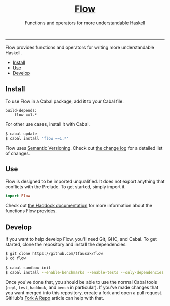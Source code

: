 <h1 align="center">
    <a href="https://github.com/tfausak/flow">
        Flow
    </a>
</h1>

<p align="center">
    Functions and operators for more understandable Haskell
</p>

<p align="center">
    <a href="https://hackage.haskell.org/package/flow"><img alt="" src="https://img.shields.io/hackage/v/flow.svg"></a>
    <a href="https://travis-ci.org/tfausak/flow"><img alt="" src="https://img.shields.io/travis/tfausak/flow/master.svg"></a>
    <a href="https://coveralls.io/r/tfausak/flow"><img alt="" src="https://img.shields.io/coveralls/tfausak/flow/master.svg"></a>
    <a href="http://packdeps.haskellers.com/feed?needle=flow"><img alt="" src="https://img.shields.io/hackage-deps/v/flow.svg"></a>
</p>

<hr>

Flow provides functions and operators for writing more understandable Haskell.

-   [Install](#install)
-   [Use](#use)
-   [Develop](#develop)

## Install

To use Flow in a Cabal package, add it to your Cabal file.

```
build-depends:
    flow ==1.*
```

For other use cases, install it with Cabal.

``` sh
$ cabal update
$ cabal install 'flow ==1.*'
```

Flow uses [Semantic Versioning][]. Check out [the change log][] for a
detailed list of changes.

## Use

Flow is designed to be imported unqualified. It does not export anything
that conflicts with the Prelude. To get started, simply import it.

``` hs
import Flow
```

Check out [the Haddock documentation][] for more information about the
functions Flow provides.

## Develop

If you want to help develop Flow, you'll need Git, GHC, and Cabal. To get
started, clone the repository and install the dependencies.

``` sh
$ git clone https://github.com/tfausak/flow
$ cd flow

$ cabal sandbox init
$ cabal install --enable-benchmarks --enable-tests --only-dependencies
```

Once you've done that, you should be able to use the normal Cabal tools
(`repl`, `test`, `haddock`, and `bench` in particular). If you've made changes
that you want merged into this repository, create a fork and open a pull
request. GitHub's [Fork A Repo][] article can help with that.

[semantic versioning]: http://semver.org/spec/v2.0.0.html
[the change log]: CHANGELOG.md
[the haddock documentation]: https://hackage.haskell.org/package/flow
[fork a repo]: https://help.github.com/articles/fork-a-repo/
